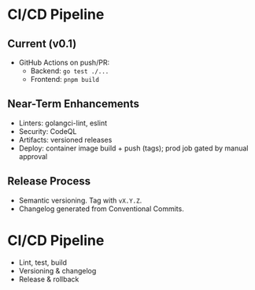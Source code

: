 # CI/CD Pipeline

## Current (v0.1)
- GitHub Actions on push/PR:
  - Backend: `go test ./...`
  - Frontend: `pnpm build`

## Near-Term Enhancements
- Linters: golangci-lint, eslint
- Security: CodeQL
- Artifacts: versioned releases
- Deploy: container image build + push (tags); prod job gated by manual approval

## Release Process
- Semantic versioning. Tag with `vX.Y.Z`.
- Changelog generated from Conventional Commits.

# CI/CD Pipeline

- Lint, test, build
- Versioning & changelog
- Release & rollback

